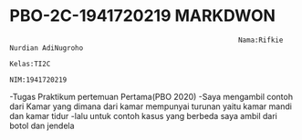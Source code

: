 # PBO-2C-1941720219 MARKDWON
                                                            Nama:Rifkie Nurdian AdiNugroho
                                                                       Kelas:TI2C
                                                                     NIM:1941720219
-Tugas Praktikum pertemuan Pertama(PBO 2020)
-Saya mengambil contoh dari Kamar yang dimana dari kamar mempunyai turunan yaitu kamar mandi dan kamar tidur
-lalu untuk contoh kasus yang berbeda saya ambil dari botol dan jendela
